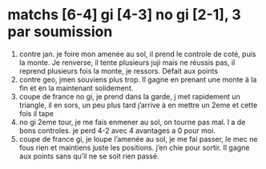 # matchs [6-4] gi [4-3] no gi [2-1], 3 par soumission
1. contre jan. je foire mon amenée au sol, il prend le controle de coté, puis la monte. Je renverse, il tente plusieurs juji mais ne réussis pas, il reprend plusieurs fois la monte, je ressors. Défait aux points
2. contre geo, jmen souviens plus trop. Il gagne en prenant une monte à la fin et en la maintenant solidement.
3. coupe de france no gi, je prend dans la garde, j met rapidement un triangle, il en sors, un peu plus tard j’arrive à en mettre un 2eme et cette fois il tape
4. no gi 2eme tour, je me fais enmener au sol, on tourne pas mal. l a de bons controles. je perd 4-2 avec 4 avantages a 0 pour moi.
5. coupe de france gi, je loupe l’amenée au sol, je me fai passer, le mec ne fous rien et maintiens juste les positions. j’en chie pour sortir. Il gagne aux points sans qu’il ne se soit rien passé.